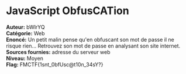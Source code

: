 # JavaScript ObfusCATion
  
**Auteur:** bWlrYQ  
**Catégorie:** Web  
**Enoncé:** Un petit malin pense qu'en obfuscant son mot de passe il ne risque rien... Retrouvez son mot de passe en analysant son site internet.   
**Sources fournies:** adresse du serveur web  
**Niveau:** Moyen  
**Flag:** FMCTF{1snt_0bfUsc@t10n_34sY?}
